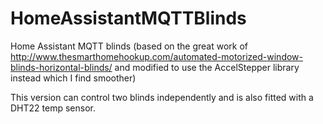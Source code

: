 # HomeAssistantMQTTBlinds

Home Assistant MQTT blinds
(based on the great work of http://www.thesmarthomehookup.com/automated-motorized-window-blinds-horizontal-blinds/
and modified to use the AccelStepper library instead which I find smoother)

This version can control two blinds independently and is also fitted with a DHT22 temp sensor.
